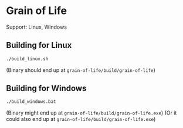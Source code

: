 # Grain of Life

Support: Linux, Windows

## Building for Linux

```bash
./build_linux.sh
```
(Binary should end up at `grain-of-life/build/grain-of-life`)

## Building for Windows

```bash
./build_windows.bat
```
(Binary might end up at `grain-of-life/build/grain-of-life.exe`)
(Or it could also end up at `grain-of-life/build/grain-of-life.exe`)
